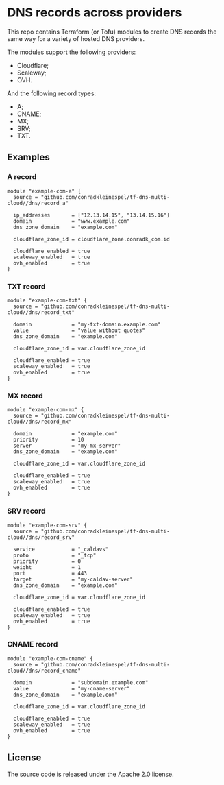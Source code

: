 # DNS records across providers

This repo contains Terraform (or Tofu) modules to create DNS records the same way for a variety of hosted DNS providers.

The modules support the following providers:
- Cloudflare;
- Scaleway;
- OVH.

And the following record types:
- A;
- CNAME;
- MX;
- SRV;
- TXT.

## Examples

### A record

```hcl
module "example-com-a" {
  source = "github.com/conradkleinespel/tf-dns-multi-cloud//dns/record_a"

  ip_addresses       = ["12.13.14.15", "13.14.15.16"]
  domain             = "www.example.com"
  dns_zone_domain    = "example.com"

  cloudflare_zone_id = cloudflare_zone.conradk_com.id

  cloudflare_enabled = true
  scaleway_enabled   = true
  ovh_enabled        = true
}
```

### TXT record

```hcl
module "example-com-txt" {
  source = "github.com/conradkleinespel/tf-dns-multi-cloud//dns/record_txt"

  domain             = "my-txt-domain.example.com"
  value              = "value without quotes"
  dns_zone_domain    = "example.com"

  cloudflare_zone_id = var.cloudflare_zone_id

  cloudflare_enabled = true
  scaleway_enabled   = true
  ovh_enabled        = true
}
```

### MX record

```hcl
module "example-com-mx" {
  source = "github.com/conradkleinespel/tf-dns-multi-cloud//dns/record_mx"

  domain             = "example.com"
  priority           = 10
  server             = "my-mx-server"
  dns_zone_domain    = "example.com"

  cloudflare_zone_id = var.cloudflare_zone_id

  cloudflare_enabled = true
  scaleway_enabled   = true
  ovh_enabled        = true
}
```

### SRV record

```hcl
module "example-com-srv" {
  source = "github.com/conradkleinespel/tf-dns-multi-cloud//dns/record_srv"

  service            = "_caldavs"
  proto              = "_tcp"
  priority           = 0
  weight             = 1
  port               = 443
  target             = "my-caldav-server"
  dns_zone_domain    = "example.com"

  cloudflare_zone_id = var.cloudflare_zone_id

  cloudflare_enabled = true
  scaleway_enabled   = true
  ovh_enabled        = true
}
```

### CNAME record

```hcl
module "example-com-cname" {
  source = "github.com/conradkleinespel/tf-dns-multi-cloud//dns/record_cname"

  domain             = "subdomain.example.com"
  value              = "my-cname-server"
  dns_zone_domain    = "example.com"

  cloudflare_zone_id = var.cloudflare_zone_id

  cloudflare_enabled = true
  scaleway_enabled   = true
  ovh_enabled        = true
}
```

## License

The source code is released under the Apache 2.0 license.
